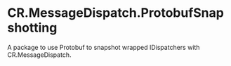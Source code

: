 # CR.MessageDispatch.ProtobufSnapshotting
A package to use Protobuf to snapshot wrapped IDispatchers with CR.MessageDispatch.